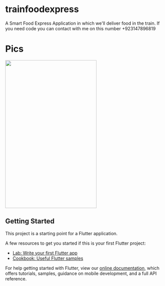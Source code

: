 # trainfoodexpress

A Smart Food Express Application in which we'll deliver food in the train. If you need code you can contact with me on this number +923147896819

# Pics

<img src="https://user-images.githubusercontent.com/73787635/132474618-b078a14f-cf8d-48f8-8925-dd55281b84af.jpeg" height = 470, width = 290/>

## Getting Started

This project is a starting point for a Flutter application.

A few resources to get you started if this is your first Flutter project:

- [Lab: Write your first Flutter app](https://flutter.dev/docs/get-started/codelab)
- [Cookbook: Useful Flutter samples](https://flutter.dev/docs/cookbook)

For help getting started with Flutter, view our
[online documentation](https://flutter.dev/docs), which offers tutorials,
samples, guidance on mobile development, and a full API reference.
